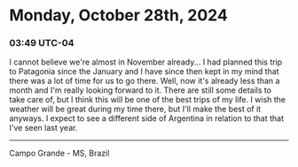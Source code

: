# Monday, October 28th, 2024

### 03:49 UTC-04

I cannot believe we're almost in November already... I had planned this trip to
Patagonia since the January and I have since then kept in my mind that there was
a lot of time for us to go there. Well, now it's already less than a month and I'm
really looking forward to it. There are still some details to take care of, but
I think this will be one of the best trips of my life. I wish the weather will be
great during my time there, but I'll make the best of it anyways. I expect to see
a different side of Argentina in relation to that that I've seen last year.

---

Campo Grande - MS, Brazil
